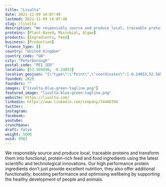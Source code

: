 ```yaml
---
title: "Livalta"
date: 2021-11-09 14:07:48
lastmod: 2021-11-09 14:07:48
slug: /livalta
description: "We responsibly source and produce local, traceable proteins and transform them into functional, protein-rich feed and food ingredients using the latest scientific and technological innovations. Our high performance protein ingredients don’t just provide excellent nutrition, they also offer additional functionality; boosting performance and optimising wellbeing by supporting the healthy development of people and animals."
proteins: [Plant-Based, Microbial, Algae]
products: [Ingredients, Feed]
business: [Production]
finance_type: []
country: "United Kingdom"
country_code: "GB"
city: "Peterborough"
postal_code: "PE1 1ED"
location: [52.569498, -0.24053]
location_geojson: "{\"type\":\"Point\",\"coordinates\":[-0.24053,52.569498]}"
founded: 2020
founders: ""
images: ["livalta-blue-green-tagline.png"]
featured_image: "livalta-blue-green-tagline.png"
website: https://livalta.com/
linkedin: https://www.linkedin.com/company/74406356
twitter: 
instagram: 
facebook: 
youtube: 
crunchbase: 
draft: false
weight: 5000
uuid: 9982
---
```

We responsibly source and produce local, traceable proteins and transform them into functional, protein-rich feed and food ingredients using the latest scientific and technological innovations. Our high performance protein ingredients don’t just provide excellent nutrition, they also offer additional functionality; boosting performance and optimising wellbeing by supporting the healthy development of people and animals.
